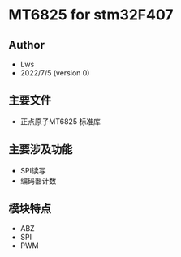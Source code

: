 # MT6825 for stm32F407

## Author
* Lws
* 2022/7/5 (version 0)

## 主要文件
* 正点原子MT6825 标准库

## 主要涉及功能
* SPI读写
* 编码器计数

## 模块特点
* ABZ
* SPI
* PWM